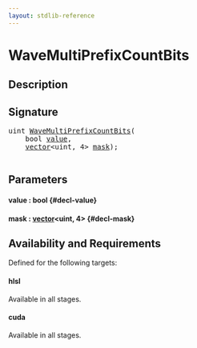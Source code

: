 ```yaml
---
layout: stdlib-reference
---
```


# WaveMultiPrefixCountBits

## Description





## Signature 

<pre>
uint <a href="/stdlib-reference/global-decls/WaveMultiPrefixCountBits">WaveMultiPrefixCountBits</a>(
    bool <a href="/stdlib-reference/global-decls/WaveMultiPrefixCountBits#decl-value" class="code_param">value</a>,
    <a href="/stdlib-reference/types/vector/index">vector</a>&lt;uint, 4&gt; <a href="/stdlib-reference/global-decls/WaveMultiPrefixCountBits#decl-mask" class="code_param">mask</a>);

</pre>

## Parameters

#### value  : bool {#decl-value}
#### mask  : [vector](/stdlib-reference/types/vector/index)\<uint, 4\> {#decl-mask}

## Availability and Requirements

Defined for the following targets:

#### hlsl
Available in all stages.

#### cuda
Available in all stages.



